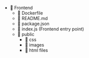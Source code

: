 - 📁 Frontend
  - 📄 Dockerfile
  - 📄 README.md
  - 📄 package.json
  - 📄 index.js (Frontend entry point)
  - 📁 public
    - 📁 css
    - 📁 images
    - 📁 html files

